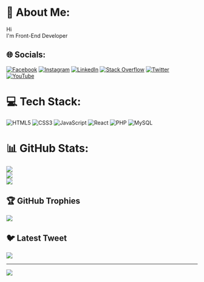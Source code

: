 # 💫 About Me:
Hi<br>I'm Front-End Developer


## 🌐 Socials:
[![Facebook](https://img.shields.io/badge/Facebook-%231877F2.svg?logo=Facebook&logoColor=white)](https://facebook.com/https://www.facebook.com/AhmedSamowMohamed/) [![Instagram](https://img.shields.io/badge/Instagram-%23E4405F.svg?logo=Instagram&logoColor=white)](https://instagram.com/https://www.instagram.com/axmedcarab22/) [![LinkedIn](https://img.shields.io/badge/LinkedIn-%230077B5.svg?logo=linkedin&logoColor=white)](https://linkedin.com/in/https://www.linkedin.com/in/ahmed-samow-3476b3266/) [![Stack Overflow](https://img.shields.io/badge/-Stackoverflow-FE7A16?logo=stack-overflow&logoColor=white)](https://stackoverflow.com/users/https://stackoverflow.com/users/9608686/ahmed-samow-mohamed) [![Twitter](https://img.shields.io/badge/Twitter-%231DA1F2.svg?logo=Twitter&logoColor=white)](https://twitter.com/https://www.twitter.com/ahmedarab10) [![YouTube](https://img.shields.io/badge/YouTube-%23FF0000.svg?logo=YouTube&logoColor=white)](https://youtube.com/@https://www.youtube.com/channel/UCC9pUjk-XPLeci_64WxH8Wg) 

# 💻 Tech Stack:
![HTML5](https://img.shields.io/badge/html5-%23E34F26.svg?style=for-the-badge&logo=html5&logoColor=white) ![CSS3](https://img.shields.io/badge/css3-%231572B6.svg?style=for-the-badge&logo=css3&logoColor=white) ![JavaScript](https://img.shields.io/badge/javascript-%23323330.svg?style=for-the-badge&logo=javascript&logoColor=%23F7DF1E) ![React](https://img.shields.io/badge/react-%2320232a.svg?style=for-the-badge&logo=react&logoColor=%2361DAFB) ![PHP](https://img.shields.io/badge/php-%23777BB4.svg?style=for-the-badge&logo=php&logoColor=white) ![MySQL](https://img.shields.io/badge/mysql-%2300f.svg?style=for-the-badge&logo=mysql&logoColor=white)
# 📊 GitHub Stats:
![](https://github-readme-stats.vercel.app/api?username=ahmedarab22&theme=dark&hide_border=false&include_all_commits=false&count_private=false)<br/>
![](https://github-readme-streak-stats.herokuapp.com/?user=ahmedarab22&theme=dark&hide_border=false)<br/>
![](https://github-readme-stats.vercel.app/api/top-langs/?username=ahmedarab22&theme=dark&hide_border=false&include_all_commits=false&count_private=false&layout=compact)

## 🏆 GitHub Trophies
![](https://github-profile-trophy.vercel.app/?username=ahmedarab22&theme=dark&no-frame=false&no-bg=true&margin-w=4)

## 🐦 Latest Tweet
[![](https://gtce.itsvg.in/api?username=https://www.twitter.com/ahmedarab10)](https://github.com/VishwaGauravIn/github-twitter-card-embed)

---
[![](https://visitcount.itsvg.in/api?id=ahmedarab22&icon=0&color=0)](https://visitcount.itsvg.in)

<!-- Proudly created with GPRM ( https://gprm.itsvg.in ) -->
